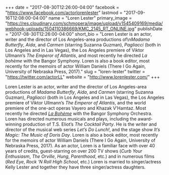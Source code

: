+++
date = "2017-08-30T12:26:00-04:00"
facebook = "https://www.facebook.com/actorlorenlester"
lastmod = "2017-09-16T12:08:00-04:00"
name = "Loren Lester"
primary_image = "https://res.cloudinary.com/schmopera/image/upload/v1545409169/media/webhook-uploads/1504110386669/KMC_2145_RT_ONLINE.jpg"
publishDate = "2017-08-30T12:26:00-04:00"
short_bio = "Loren Lester is an actor, writer and the director of Los Angeles-area productions of\n*Madama Butterfly*, *Aida*, and *Carmen* (starring Suzanna Guzman), *Pagliacci* (both in Los Angeles and in Las Vegas), the Los Angeles premiere of Viktor Ullmann’s *The Emperor of Atlantis*, and most recently he directed *La bohème* with the Bangor Symphony. Loren is also a book editor, most recently for the memoirs of actor William Daniels (There I Go Again, University of Nebraska Press, 2017)."
slug = "loren-lester"
twitter = "https://twitter.com/actorLL"
website = "http://www.lorenlester.com/"
+++

Loren Lester is an actor, writer and the director of Los Angeles-area productions of
*Madama Butterfly*, *Aida*, and *Carmen* (starring Suzanna Guzman), *Pagliacci* (both in Los Angeles and in Las Vegas), the Los Angeles premiere of Viktor Ullmann’s *The Emperor of Atlantis*, and the world premiere of the one-act operas Vayero and Khazak V’Hamtaz. Most recently he directed [*La Bohème*](http://bit.ly/2vFyJY8) with the Bangor Symphony Orchestra. Loren has directed numerous musicals and plays, including the award-winning production of T.S. Eliot’s *The Cocktail Party*. He is the writer and director of the musical web series *Let’s Do Lunch!*, and the stage show *It’s Magic: The Music of Doris Day*. Loren is also a book editor, most recently for the memoirs of actor William Daniels (There I Go Again, University of Nebraska Press, 2017). As an actor, Loren is a familiar face with over 40 years of credits, guest-starring on over 200 TV shows (*Curb Your Enthusiasm*, *The Orville*, *Hung*, *Parenthood*, etc.) and in numerous films (*Red Eye*, *Rock ‘N Roll High School*, etc.) Loren is married to singer/actress Kelly Lester and together they have three singer/actress daughters.
